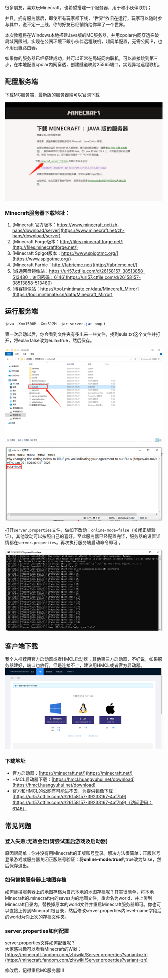 很多朋友，喜欢玩Minecraft，也希望搭建一个服务器，用于和小伙伴联机；

并且，拥有服务器后，即使所有玩家都下线，“世界”依旧在运行，玩家可以随时参与其中，说不定一上线，你的好友已经悄悄给你早了一个世界。

本次教程将在Windows本地搭建Java版的MC服务器，并用cpolar内网穿透突破局域网限制，实现在公网环境下跟小伙伴远程联机，超简单配置，无需公网IP，也不用设置路由器。

如果你的服务器已经搭建成功，并可以正常在局域网内联机，可以直接跳到第三步，在本地配置cpolar内网穿透，创建隧道映射25565端口，实现异地远程联机。

## 配置服务端
下载MC服务端，最新版的服务器端可以官网下载

![1696592234024-cbdf7dd0-12ce-452a-8ad9-0cde999c5e34.png](./assets/1696592234024-cbdf7dd0-12ce-452a-8ad9-0cde999c5e34.png)

### Minecraft服务器下载地址：
1. [Minecraft 官方版本：https://www.minecraft.net/zh-hans/download/server](https://www.minecraft.net/zh-hans/download/server)
2. [Minecraft Forge版本：http://files.minecraftforge.net/](http://files.minecraftforge.net/)
3. [Minecraft Spigot版本：https://www.spigotmc.org/](https://www.spigotmc.org/)
4. [Minecraft Farbic：http://fabricmc.net/](http://fabricmc.net/)
5. [城通网盘镜像站：https://url57.ctfile.com/d/26158157-38513858-513480；访问密码：6146](https://url57.ctfile.com/d/26158157-38513858-513480)
6. [博客镜像站：https://tool.mintimate.cn/data/Minecraft_Mirror](https://tool.mintimate.cn/data/Minecraft_Mirror)



## 运行服务端
```java
java -Xmx1500M -Xms512M -jar server.jar nogui
```

第一次启动以后，你会看到文件夹有多出来一些文件，找到eula.txt这个文件并打开，将eula=false改为eula=true，然后保存。

![1696592480341-3fe4861f-7560-4da1-b334-07ea58c54f58.png](./assets/1696592480341-3fe4861f-7560-4da1-b334-07ea58c54f58.png)

![1696592511324-8afac221-5258-4fe6-b12b-fd532ce7d926.png](./assets/1696592511324-8afac221-5258-4fe6-b12b-fd532ce7d926.png)

打开`server.properties`文件，做如下改动：`online-mode=false`（关闭正版验证），其他改动可以按照自己的喜好。至此服务器已经配置完毕，服务器的设置详情都在`server.properties`。再次执行服务端启动命令即可 。

![1696592621733-ec01f350-81b5-4323-a5a6-ca2221f5082c.png](./assets/1696592621733-ec01f350-81b5-4323-a5a6-ca2221f5082c.png)

## 客户端下载
我个人推荐用官方启动器或者HMCL启动器；其他第三方启动器，不好说，如果服务器建好，端口也放行，但是连接不上，建议用HMCL或者官方启动器。  
![1696592662044-4cab116e-2411-49c7-ac22-f6821658ce92.png](./assets/1696592662044-4cab116e-2411-49c7-ac22-f6821658ce92.png)

### 下载地址
+ 官方启动器：[https://minecraft.net/](https://minecraft.net/)
+ HMCL启动器下载：[https://hmcl.huangyuhui.net/download](https://hmcl.huangyuhui.net/download)
+ 官方和HMCL的公网有可能进不去，为提供镜像下载：[https://url57.ctfile.com/d/26158157-39233167-4af7b9](https://url57.ctfile.com/d/26158157-39233167-4af7b9)（访问密码：6146）

## 常见问题
### 登入失败:无效会话(请尝试重启游戏及启动器)
原因很简单：你并没有用Minecraft的正版账号登录。解决方法很简单：正版账号登录游戏或服务器关闭正版账号验证：将**online-mode:true**的true改为false，然后保存退出。

### 如何替换服务器上地图存档
如何替换服务器上的地图存档为自己本地的地图存档呢？其实很简单，将本地Minecraft的.minecraft内的saves内的地图文件，重命名为world，并上传到Minecraft目录内，替换掉原本的world文件并重启Minecraft服务器即可。你也可以直接上传到Minecraft根目录，然后修改server.properties内level-name字段后的world为你上次的存档文件夹。

### server.properties如何配置
server.properties文件如何配置呢？  
大家感兴趣可以看看Minecraft的Wiki：[https://minecraft.fandom.com/zh/wiki/Server.properties?variant=zh](https://minecraft.fandom.com/zh/wiki/Server.properties?variant=zh)

修改后，记得重启MC服务器!!!  




  


  




